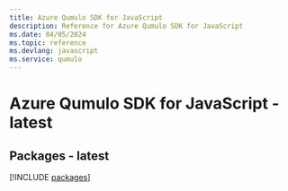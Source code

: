 ```yaml
---
title: Azure Qumulo SDK for JavaScript
description: Reference for Azure Qumulo SDK for JavaScript
ms.date: 04/05/2024
ms.topic: reference
ms.devlang: javascript
ms.service: qumulo
---
```

# Azure Qumulo SDK for JavaScript - latest
## Packages - latest
[!INCLUDE [packages](qumulo-index.md)]